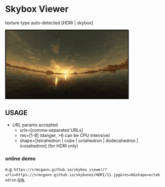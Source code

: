 # Skybox Viewer
texture type auto-detected [HDRI | skybox]

![Image](example.gif)
## USAGE

  * URL params accepted
    - urls=[comma-separated URLs]
    - res=[1-8] (danger, >6 can be CPU intensive)
    - shape=[tetrahedron | cube | octahedron | dodecahedron | icosahedron]
      (for HDRI only)

### online demo
e.g. ```https://srmcgann.github.io/skybox_viewer/?urls=https://srmcgann.github.io/skyboxes/HDRI/11.jpg&res=6&shape=octahedron``` [link](https://srmcgann.github.io/skybox_viewer/?urls=https://srmcgann.github.io/skyboxes/HDRI/11.jpg&res=6&shape=octahedron
)
